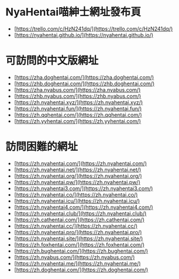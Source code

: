 # NyaHentai喵紳士網址發布頁

- [https://trello.com/c/HzN241dq/](https://trello.com/c/HzN241dq/)
- [https://nyahentai.github.io/](https://nyahentai.github.io/)

# 可訪問的中文版網址

- [https://zha.doghentai.com/](https://zha.doghentai.com/)
- [https://zhb.doghentai.com/](https://zhb.doghentai.com/)
- [https://zha.nyabus.com/](https://zha.nyabus.com/)
- [https://zhb.nyabus.com/](https://zhb.nyabus.com/)
- [https://zh.nyahentai.xyz/](https://zh.nyahentai.xyz/)
- [https://zh.nyahentai.fun/](https://zh.nyahentai.fun/)
- [https://zh.qqhentai.com/](https://zh.qqhentai.com/)
- [https://zh.yyhentai.com/](https://zh.yyhentai.com/)

# 訪問困難的網址

- [https://zh.nyahentai.com/](https://zh.nyahentai.com/)
- [https://zh.nyahentai.net/](https://zh.nyahentai.net/)
- [https://zh.nyahentai.org/](https://zh.nyahentai.org/)
- [https://zh.nyahentai.pw/](https://zh.nyahentai.pw/)
- [https://zh.nyahentai3.com/](https://zh.nyahentai3.com/)
- [https://zh.nyahentai.co/](https://zh.nyahentai.co/)
- [https://zh.nyahentai.icu/](https://zh.nyahentai.icu/)
- [https://zh.nyahentai4.com/](https://zh.nyahentai4.com/)
- [https://zh.nyahentai.club/](https://zh.nyahentai.club/)
- [https://zh.cathentai.com/](https://zh.cathentai.com/)
- [https://zh.nyahentai.cc/](https://zh.nyahentai.cc/)
- [https://zh.nyahentai.pro/](https://zh.nyahentai.pro/)
- [https://zh.nyahentai.site/](https://zh.nyahentai.site/)
- [https://zh.foxhentai.com/](https://zh.foxhentai.com/)
- [https://zh.bughentai.com/](https://zh.bughentai.com/)
- [https://zh.nyabus.com/](https://zh.nyabus.com/)
- [https://zh.nyahentai.me/](https://zh.nyahentai.me/)
- [https://zh.doghentai.com/](https://zh.doghentai.com/)



<!--
Archived at https://web.archive.org/web/20210107072646/
-->